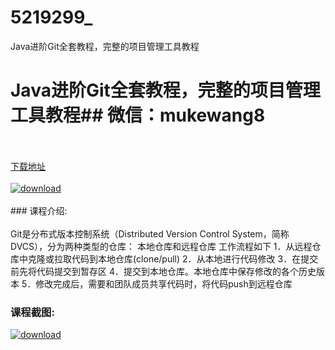 # 5219299_
Java进阶Git全套教程，完整的项目管理工具教程
# Java进阶Git全套教程，完整的项目管理工具教程## 微信：mukewang8
<br/></br>[下载地址](http://www.36tz.cn/article/5219299 "下载地址")
<br/></br>[![download](http://36tz.cn/muke_img/2021_04_3.jpg "下载地址")](http://www.36tz.cn/article/5219299 "下载地址")
<br/></br>### 课程介绍:<br/></br>Git是分布式版本控制系统（Distributed Version Control System，简称 DVCS），分为两种类型的仓库：
本地仓库和远程仓库
工作流程如下
1．从远程仓库中克隆或拉取代码到本地仓库(clone/pull)
2．从本地进行代码修改
3．在提交前先将代码提交到暂存区
4．提交到本地仓库。本地仓库中保存修改的各个历史版本
5．修改完成后，需要和团队成员共享代码时，将代码push到远程仓库

### 课程截图:
[![download](http://36tz.cn/muke_img/2021_04_2-1.png "下载地址")](http://www.36tz.cn/article/5219299 "下载地址")
